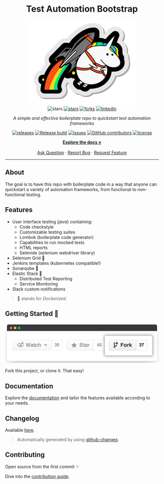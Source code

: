 <h1 align="center">Test Automation Bootstrap</h1>

<div align="center">

<img src=".docs/img/my_unicorn.png" alt="logo"/>

<br>

<img src="https://img.shields.io/static/v1?label=%F0%9F%8C%9F&message=If%20Useful&style=style=flat&color=BC4E99" alt="stars"/>
<a href="https://github.com/sergiomartins8/test-automation-bootstrap/stargazers"><img src="https://img.shields.io/github/stars/sergiomartins8/test-automation-bootstrap" alt="stars"/></a>
<a href="https://github.com/sergiomartins8/test-automation-bootstrap/network/members"><img src="https://img.shields.io/github/forks/sergiomartins8/test-automation-bootstrap" alt="forks"/></a>
<a href="https://www.linkedin.com/in/sergiomartins8/"><img src="https://img.shields.io/badge/-sergiomartins8-blue?logo=Linkedin&logoColor=white&link=https://www.linkedin.com/in/sergiomartins8/" alt="linkedin"/></a>

<i>A simple and effective boilerplate repo to quickstart test automation frameworks</i>

<a href="https://github.com/sergiomartins8/test-automation-bootstrap/releases"><img src="https://img.shields.io/github/v/release/sergiomartins8/test-automation-bootstrap" alt="releases"/></a>
<a href="https://github.com/sergiomartins8/test-automation-bootstrap/actions?query=workflow%3Arelease"><img src="https://github.com/sergiomartins8/test-automation-bootstrap/workflows/release/badge.svg" alt="Release build"/></a>
<a href="https://github.com/sergiomartins8/test-automation-bootstrap/issues"><img src="https://img.shields.io/github/issues/sergiomartins8/test-automation-bootstrap" alt="issues"/></a>
<a href="https://github.com/sergiomartins8/test-automation-bootstrap/graphs/contributors"><img alt="GitHub contributors" src="https://img.shields.io/github/contributors/sergiomartins8/test-automation-bootstrap" alt="contributors"></a>
<a href="https://github.com/sergiomartins8/test-automation-bootstrap/blob/master/LICENSE"><img src="https://img.shields.io/github/license/sergiomartins8/test-automation-bootstrap" alt="license"/></a>

<p>
<a href=".docs/documentation.md"><strong>Explore the docs »</strong></a>
<br />
<br />
<a href="https://github.com/sergiomartins8/test-automation-bootstrap/issues">Ask Question</a>
·
<a href="https://github.com/sergiomartins8/test-automation-bootstrap/issues">Report Bug</a>
·
<a href="https://github.com/sergiomartins8/test-automation-bootstrap/issues">Request Feature</a>
</p>

</div>

---

## About
The goal is to have this repo with boilerplate code in a way that anyone can quickstart a variety of automation frameworks, from functional to non-functional testing.

## Features
* User interface testing (_java_) containing:
  * Code checkstyle
  * Customizable testing suites
  * Lombok (boilerplate code generator)
  * Capabilities to run mocked tests
  * HTML reports
  * Selenide (selenium webdriver library)
* Selenium Grid 🐳
* Jenkins templates (kubernetes compatible!)
* Sonarqube 🐳
* Elastic Stack 🐳
  * Distributed Test Reporting
  * Service Monitoring
* Slack custom notifications

> 🐳 stands for _Dockerized_.

## Getting Started 🚀
![](.docs/img/fork.png)

Fork this project, or clone it. That easy!

## Documentation
Explore the [documentation](.docs/documentation.md) and tailor the features available according to your needs.

## Changelog
Available [here](.docs/CHANGELOG.md).

> Automatically generated by using [github-changes](https://github.com/lalitkapoor/github-changes).

## Contributing
Open source from the first commit ✨

Dive into the [contribution guide](.docs/CONTRIBUTING.md).
